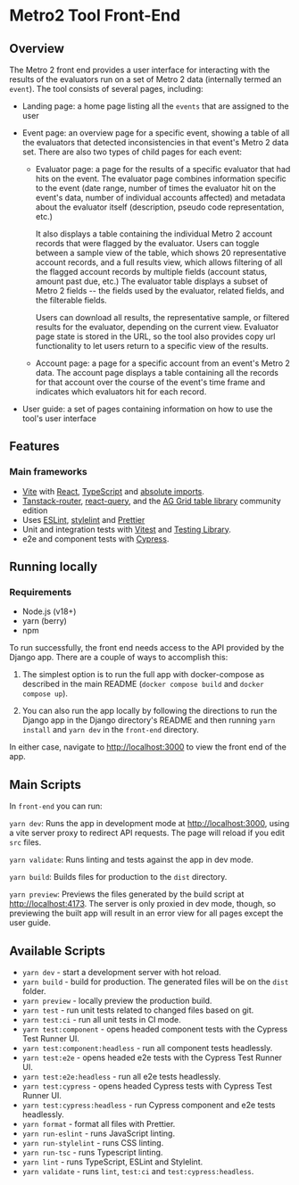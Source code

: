 # Metro2 Tool Front-End

## Overview

The Metro 2 front end provides a user interface for interacting with the results of the evaluators run on a set of Metro 2 data (internally termed an `event`). The tool consists of several pages, including:

- Landing page: a home page listing all the `events` that are assigned to the user
- Event page: an overview page for a specific event, showing a table of all the evaluators that detected inconsistencies in that event's Metro 2 data set. There are also two types of child pages for each event:

  - Evaluator page: a page for the results of a specific evaluator that had hits on the event. The evaluator page combines information specific to the event (date range, number of times the evaluator hit on the event's data, number of individual accounts affected) and metadata about the evaluator itself (description, pseudo code representation, etc.)

    It also displays a table containing the individual Metro 2 account records that were flagged by the evaluator. Users can toggle between a sample view of the table, which shows 20 representative account records, and a full results view, which allows filtering of all the flagged account records by multiple fields (account status, amount past due, etc.) The evaluator table displays a subset of Metro 2 fields -- the fields used by the evaluator, related fields, and the filterable fields.

    Users can download all results, the representative sample, or filtered results for the evaluator, depending on the current view. Evaluator page state is stored in the URL, so the tool also provides copy url functionality to let users return to a specific view of the results.

  - Account page: a page for a specific account from an event's Metro 2 data. The account page displays a table containing all the records for that account over the course of the event's time frame and indicates which evaluators hit for each record.

- User guide: a set of pages containing information on how to use the tool's user interface

## Features

### Main frameworks

- [Vite](https://vitejs.dev) with [React](https://reactjs.org), [TypeScript](https://www.typescriptlang.org) and [absolute imports](https://github.com/aleclarson/vite-tsconfig-paths).
- [Tanstack-router](https://tanstack.com/router/latest), [react-query](https://tanstack.com/query/latest), and the [AG Grid table library](https://www.ag-grid.com/) community edition
- Uses [ESLint](https://eslint.org), [stylelint](https://stylelint.io) and [Prettier](https://prettier.io)
- Unit and integration tests with [Vitest](https://vitest.dev/) and [Testing Library](https://testing-library.com/).
- e2e and component tests with [Cypress](https://www.cypress.io).

## Running locally

### Requirements

- Node.js (v18+)
- yarn (berry)
- npm

To run successfully, the front end needs access to the API provided by the Django app. There are a couple of ways to accomplish this:

1. The simplest option is to run the full app with docker-compose as described in the main README (`docker compose build` and `docker compose up`).

2. You can also run the app locally by following the directions to run the Django app in the Django directory's README and then running `yarn install` and `yarn dev` in the `front-end` directory.

In either case, navigate to [http://localhost:3000](http://localhost:3000) to view the front end of the app.

## Main Scripts

In `front-end` you can run:

`yarn dev`: Runs the app in development mode at [http://localhost:3000](http://localhost:3000), using a vite server proxy to redirect API requests. The page will reload if you edit `src` files.

`yarn validate`: Runs linting and tests against the app in dev mode.

`yarn build`: Builds files for production to the `dist` directory.

`yarn preview`: Previews the files generated by the build script at [http://localhost:4173](http://localhost:4173). The server is only proxied in dev mode, though, so previewing the built app will result in an error view for all pages except the user guide.

## Available Scripts

- `yarn dev` - start a development server with hot reload.
- `yarn build` - build for production. The generated files will be on the `dist` folder.
- `yarn preview` - locally preview the production build.
- `yarn test` - run unit tests related to changed files based on git.
- `yarn test:ci` - run all unit tests in CI mode.
- `yarn test:component` - opens headed component tests with the Cypress Test Runner UI.
- `yarn test:component:headless` - run all component tests headlessly.
- `yarn test:e2e` - opens headed e2e tests with the Cypress Test Runner UI.
- `yarn test:e2e:headless` - run all e2e tests headlessly.
- `yarn test:cypress` - opens headed Cypress tests with Cypress Test Runner UI.
- `yarn test:cypress:headless` - run Cypress component and e2e tests headlessly.
- `yarn format` - format all files with Prettier.
- `yarn run-eslint` - runs JavaScript linting.
- `yarn run-stylelint` - runs CSS linting.
- `yarn run-tsc` - runs Typescript linting.
- `yarn lint` - runs TypeScript, ESLint and Stylelint.
- `yarn validate` - runs `lint`, `test:ci` and `test:cypress:headless`.
